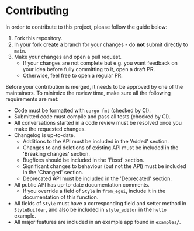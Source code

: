 # Contributing

In order to contribute to this project, please follow the guide below:

1. Fork this repository.
2. In your fork create a branch for your changes - do **not** submit directly to `main`.
3. Make your changes and open a pull request.
    - If your changes are not complete but e.g. you want feedback on your idea before fully committing to it, open a draft PR.
    - Otherwise, feel free to open a regular PR.

Before your contribution is merged, it needs to be approved by one of the maintainers.
To minimize the review time, make sure all the following requirements are met:

- Code must be formatted with `cargo fmt` (checked by CI).
- Submitted code must compile and pass all tests (checked by CI).
- All conversations started in a code review must be resolved once you make the requested changes.
- Changelog is up-to-date.
    - Additions to the API must be included in the 'Added' section.
    - Changes to and deletions of existing API must be included in the 'Breaking changes' section.
    - Bugfixes should be included in the 'Fixed' section.
    - Significant changes to behaviour (but not the API) must be included in the 'Changed' section.
    - Deprecated API must be included in the 'Deprecated' section.
- All public API has up-to-date documentation comments.
    - If you override a field of `Style` in `from_egui`, include it in the documentation of this function.
- All fields of `Style` must have a corresponding field and setter method in `StyleBuilder`, and also be included
  in `style_editor` in the `hello` example.
- All major features are included in an example app found in `examples/`.
